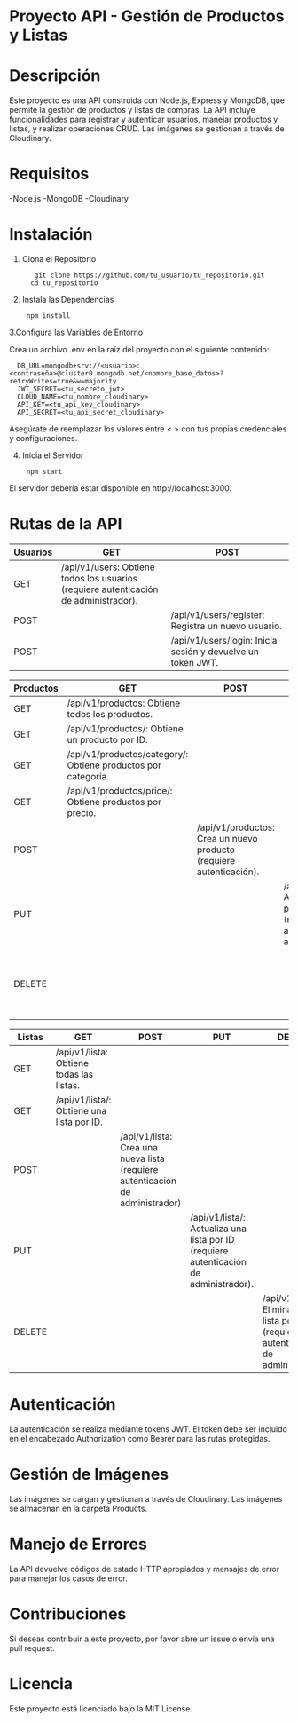 # Proyecto API - Gestión de Productos y Listas


# Descripción

Este proyecto es una API construida con Node.js, Express y MongoDB, que permite la gestión de productos y listas de compras. La API incluye funcionalidades para registrar y autenticar usuarios, manejar productos y listas, y realizar operaciones CRUD. Las imágenes se gestionan a través de Cloudinary.

# Requisitos

-Node.js
-MongoDB
-Cloudinary

# Instalación

1. Clona el Repositorio


          git clone https://github.com/tu_usuario/tu_repositorio.git
         cd tu_repositorio

2. Instala las Dependencias

        npm install

3.Configura las Variables de Entorno

Crea un archivo .env en la raíz del proyecto con el siguiente contenido:


      DB_URL=mongodb+srv://<usuario>:<contraseña>@cluster0.mongodb.net/<nombre_base_datos>?retryWrites=true&w=majority
      JWT_SECRET=<tu_secreto_jwt>
      CLOUD_NAME=<tu_nombre_cloudinary>
      API_KEY=<tu_api_key_cloudinary>
      API_SECRET=<tu_api_secret_cloudinary>

Asegúrate de reemplazar los valores entre < > con tus propias credenciales y configuraciones.

4. Inicia el Servidor


        npm start


El servidor debería estar disponible en http://localhost:3000.


# Rutas de la API


| Usuarios | GET | POST |
| ------ | ------ |  ------ |
| GET | /api/v1/users: Obtiene todos los usuarios (requiere autenticación de administrador). |
| POST |  | /api/v1/users/register: Registra un nuevo usuario. |
| POST |  | /api/v1/users/login: Inicia sesión y devuelve un token JWT. |



| Productos | GET | POST | PUT | DELETE |
| ------ | ------ |  ------ | ------ | ------ |
| GET | /api/v1/productos: Obtiene todos los productos. |
| GET | /api/v1/productos/: Obtiene un producto por ID. |
| GET |  /api/v1/productos/category/: Obtiene productos por categoría. |
| GET |  /api/v1/productos/price/: Obtiene productos por precio. |
| POST |  | /api/v1/productos: Crea un nuevo producto (requiere autenticación). |
| PUT |  |  | /api/v1/productos/: Actualiza un producto por ID (requiere autenticación de administrador). |
| DELETE |  |  |  | /api/v1/productos/: Elimina un producto por ID (requiere autenticación de administrador). |



| Listas | GET | POST | PUT | DELETE |
| ------ | ------ |  ------ | ------ | ------ |
| GET | /api/v1/lista: Obtiene todas las listas. |
| GET | /api/v1/lista/: Obtiene una lista por ID. |
| POST |  | /api/v1/lista: Crea una nueva lista (requiere autenticación de administrador) |
| PUT |  |  | /api/v1/lista/: Actualiza una lista por ID (requiere autenticación de administrador). |
| DELETE |  |  |  | /api/v1/lista/: Elimina una lista por ID (requiere autenticación de administrador). |



# Autenticación


La autenticación se realiza mediante tokens JWT. El token debe ser incluido en el encabezado Authorization como Bearer <token> para las rutas protegidas.

# Gestión de Imágenes


Las imágenes se cargan y gestionan a través de Cloudinary. Las imágenes se almacenan en la carpeta Products.

# Manejo de Errores


La API devuelve códigos de estado HTTP apropiados y mensajes de error para manejar los casos de error.

# Contribuciones


Si deseas contribuir a este proyecto, por favor abre un issue o envía una pull request.

# Licencia

Este proyecto está licenciado bajo la MIT License.
